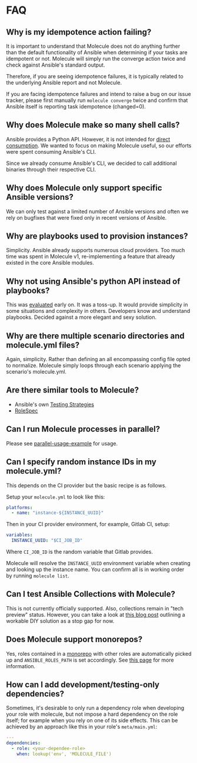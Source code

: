 # FAQ

## Why is my idempotence action failing?

It is important to understand that Molecule does not do anything further
than the default functionality of Ansible when determining if your tasks
are idempotent or not. Molecule will simply run the converge action
twice and check against Ansible's standard output.

Therefore, if you are seeing idempotence failures, it is typically
related to the underlying Ansible report and not Molecule.

If you are facing idempotence failures and intend to raise a bug on our
issue tracker, please first manually run `molecule converge` twice and
confirm that Ansible itself is reporting task idempotence (changed=0).

## Why does Molecule make so many shell calls?

Ansible provides a Python API. However, it is not intended for [direct
consumption](https://docs.ansible.com/ansible/latest/dev_guide/developing_api.html).
We wanted to focus on making Molecule useful, so our efforts were spent
consuming Ansible's CLI.

Since we already consume Ansible's CLI, we decided to call additional
binaries through their respective CLI.

## Why does Molecule only support specific Ansible versions?

We can only test against a limited number of Ansible versions and often we
rely on bugfixes that were fixed only in recent versions of Ansible.

## Why are playbooks used to provision instances?

Simplicity. Ansible already supports numerous cloud providers. Too much
time was spent in Molecule v1, re-implementing a feature that already
existed in the core Ansible modules.

## Why not using Ansible's python API instead of playbooks?

This was
[evaluated](https://github.com/kireledan/molecule/tree/playbook_proto)
early on. It was a toss-up. It would provide simplicity in some
situations and complexity in others. Developers know and understand
playbooks. Decided against a more elegant and sexy solution.

## Why are there multiple scenario directories and molecule.yml files?

Again, simplicity. Rather than defining an all encompassing config file
opted to normalize. Molecule simply loops through each scenario applying
the scenario's molecule.yml.

## Are there similar tools to Molecule?

- Ansible's own [Testing
  Strategies](https://docs.ansible.com/ansible/latest/reference_appendices/test_strategies.html)
- [RoleSpec](https://github.com/nickjj/rolespec)

## Can I run Molecule processes in parallel?

Please see [parallel-usage-example](/examples.md/#docker-with-non-privileged-user) for
usage.

## Can I specify random instance IDs in my molecule.yml?

This depends on the CI provider but the basic recipe is as follows.

Setup your `molecule.yml` to look like this:

```yaml
platforms:
  - name: "instance-${INSTANCE_UUID}"
```

Then in your CI provider environment, for example, Gitlab CI, setup:

```yaml
variables:
  INSTANCE_UUID: "$CI_JOB_ID"
```

Where `CI_JOB_ID` is the random variable that Gitlab provides.

Molecule will resolve the `INSTANCE_UUID` environment variable when
creating and looking up the instance name. You can confirm all is in
working order by running `molecule list`.

## Can I test Ansible Collections with Molecule?

This is not currently officially supported. Also, collections remain in
"tech preview" status. However, you can take a look at [this blog
post](https://www.jeffgeerling.com/blog/2019/how-add-integration-tests-ansible-collection-molecule)
outlining a workable DIY solution as a stop gap for now.

## Does Molecule support monorepos?

Yes, roles contained in a
[monorepo](https://en.wikipedia.org/wiki/Monorepo) with other roles are
automatically picked up and `ANSIBLE_ROLES_PATH` is set accordingly. See
[this
page](https://molecule.readthedocs.io/en/latest/examples/#monolith-repo)
for more information.

## How can I add development/testing-only dependencies?

Sometimes, it's desirable to only run a dependency role when developing
your role with molecule, but not impose a hard dependency on the role
itself; for example when you rely on one of its side effects. This can
be achieved by an approach like this in your role's `meta/main.yml`:

```yaml
---
dependencies:
  - role: <your-dependee-role>
    when: lookup('env', 'MOLECULE_FILE')
```
